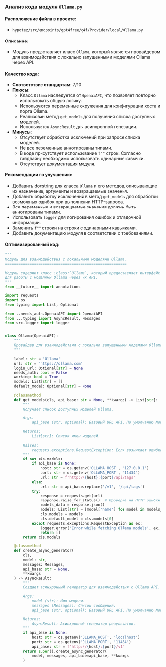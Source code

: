 ### **Анализ кода модуля `Ollama.py`**

#### **Расположение файла в проекте**:
- `hypotez/src/endpoints/gpt4free/g4f/Provider/local/Ollama.py`

#### **Описание**:
- Модуль предоставляет класс `Ollama`, который является провайдером для взаимодействия с локально запущенными моделями Ollama через API.

#### **Качество кода**:
- **Соответствие стандартам**: 7/10
- **Плюсы**:
    - Класс `Ollama` наследуется от `OpenaiAPI`, что позволяет повторно использовать общую логику.
    - Используются переменные окружения для конфигурации хоста и порта Ollama.
    - Реализован метод `get_models` для получения списка доступных моделей.
    - Используется `AsyncResult` для асинхронной генерации.
- **Минусы**:
    - Отсутствует обработка исключений при запросе списка моделей.
    - Не все переменные аннотированы типами.
    - В коде присутствует использование `f""` строк. Согласно гайдлайну необходимо использовать одинарные кавычки.
    - Отсутствует документация модуля.

#### **Рекомендации по улучшению**:
- Добавить docstring для класса `Ollama` и его методов, описывающие их назначение, аргументы и возвращаемые значения.
- Добавить обработку исключений в метод `get_models` для обработки возможных ошибок при выполнении HTTP-запроса.
- Все переменные и возвращаемые значения должны быть аннотированы типами.
- Использовать `logger` для логирования ошибок и отладочной информации.
- Заменить `f""` строки на строки с одинарными кавычками.
- Добавить документацию модуля в соответствии с требованиями.

#### **Оптимизированный код**:

```python
"""
Модуль для взаимодействия с локальными моделями Ollama.
=======================================================

Модуль содержит класс :class:`Ollama`, который предоставляет интерфейс
для работы с моделями Ollama через их API.
"""
from __future__ import annotations

import requests
import os
from typing import List, Optional

from ..needs_auth.OpenaiAPI import OpenaiAPI
from ...typing import AsyncResult, Messages
from src.logger import logger


class Ollama(OpenaiAPI):
    """
    Провайдер для взаимодействия с локально запущенными моделями Ollama.
    """

    label: str = 'Ollama'
    url: str = 'https://ollama.com'
    login_url: Optional[str] = None
    needs_auth: bool = False
    working: bool = True
    models: List[str] = []
    default_model: Optional[str] = None

    @classmethod
    def get_models(cls, api_base: str = None, **kwargs) -> List[str]:
        """
        Получает список доступных моделей Ollama.

        Args:
            api_base (str, optional): Базовый URL API. По умолчанию None.

        Returns:
            List[str]: Список имен моделей.
        
        Raises:
            requests.exceptions.RequestException: Если возникает ошибка при выполнении HTTP-запроса.
        """
        if not cls.models:
            if api_base is None:
                host: str = os.getenv('OLLAMA_HOST', '127.0.0.1')
                port: str = os.getenv('OLLAMA_PORT', '11434')
                url: str = f'http://{host}:{port}/api/tags'
            else:
                url: str = api_base.replace('/v1', '/api/tags')
            try:
                response = requests.get(url)
                response.raise_for_status()  # Проверка на HTTP ошибки
                models_data = response.json()
                models: List[str] = [model['name'] for model in models_data['models']]
                cls.models = models
                cls.default_model = cls.models[0]
            except requests.exceptions.RequestException as ex:
                logger.error('Error while fetching Ollama models', ex, exc_info=True)
                return []
        return cls.models

    @classmethod
    def create_async_generator(
        cls,
        model: str,
        messages: Messages,
        api_base: str = None,
        **kwargs
    ) -> AsyncResult:
        """
        Создает асинхронный генератор для взаимодействия с Ollama API.

        Args:
            model (str): Имя модели.
            messages (Messages): Список сообщений.
            api_base (str, optional): Базовый URL API. По умолчанию None.

        Returns:
            AsyncResult: Асинхронный генератор результатов.
        """
        if api_base is None:
            host: str = os.getenv('OLLAMA_HOST', 'localhost')
            port: str = os.getenv('OLLAMA_PORT', '11434')
            api_base: str = f'http://{host}:{port}/v1'
        return super().create_async_generator(
            model, messages, api_base=api_base, **kwargs
        )